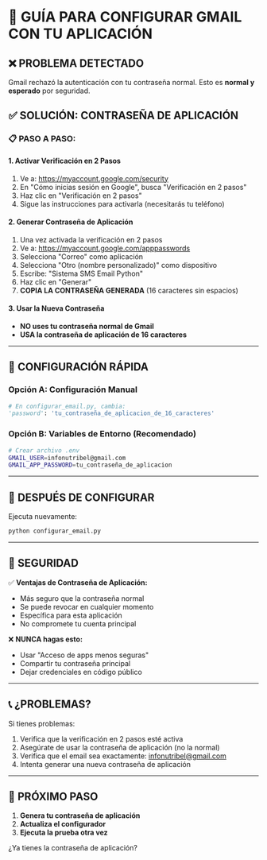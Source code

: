 # 🔧 GUÍA PARA CONFIGURAR GMAIL CON TU APLICACIÓN

## ❌ **PROBLEMA DETECTADO**
Gmail rechazó la autenticación con tu contraseña normal. Esto es **normal y esperado** por seguridad.

## ✅ **SOLUCIÓN: CONTRASEÑA DE APLICACIÓN**

### 📋 **PASO A PASO:**

#### **1. Activar Verificación en 2 Pasos**
1. Ve a: https://myaccount.google.com/security
2. En "Cómo inicias sesión en Google", busca "Verificación en 2 pasos"
3. Haz clic en "Verificación en 2 pasos"
4. Sigue las instrucciones para activarla (necesitarás tu teléfono)

#### **2. Generar Contraseña de Aplicación**
1. Una vez activada la verificación en 2 pasos
2. Ve a: https://myaccount.google.com/apppasswords
3. Selecciona "Correo" como aplicación
4. Selecciona "Otro (nombre personalizado)" como dispositivo
5. Escribe: "Sistema SMS Email Python"
6. Haz clic en "Generar"
7. **COPIA LA CONTRASEÑA GENERADA** (16 caracteres sin espacios)

#### **3. Usar la Nueva Contraseña**
- **NO uses tu contraseña normal de Gmail**
- **USA la contraseña de aplicación de 16 caracteres**

---

## 🚀 **CONFIGURACIÓN RÁPIDA**

### **Opción A: Configuración Manual**
```python
# En configurar_email.py, cambia:
'password': 'tu_contraseña_de_aplicacion_de_16_caracteres'
```

### **Opción B: Variables de Entorno (Recomendado)**
```bash
# Crear archivo .env
GMAIL_USER=infonutribel@gmail.com
GMAIL_APP_PASSWORD=tu_contraseña_de_aplicacion
```

---

## 🧪 **DESPUÉS DE CONFIGURAR**

Ejecuta nuevamente:
```bash
python configurar_email.py
```

---

## 🔐 **SEGURIDAD**

✅ **Ventajas de Contraseña de Aplicación:**
- Más seguro que la contraseña normal
- Se puede revocar en cualquier momento
- Específica para esta aplicación
- No compromete tu cuenta principal

❌ **NUNCA hagas esto:**
- Usar "Acceso de apps menos seguras" 
- Compartir tu contraseña principal
- Dejar credenciales en código público

---

## 📞 **¿PROBLEMAS?**

Si tienes problemas:
1. Verifica que la verificación en 2 pasos esté activa
2. Asegúrate de usar la contraseña de aplicación (no la normal)
3. Verifica que el email sea exactamente: infonutribel@gmail.com
4. Intenta generar una nueva contraseña de aplicación

---

## 🎯 **PRÓXIMO PASO**

1. **Genera tu contraseña de aplicación**
2. **Actualiza el configurador**
3. **Ejecuta la prueba otra vez**

¿Ya tienes la contraseña de aplicación?
